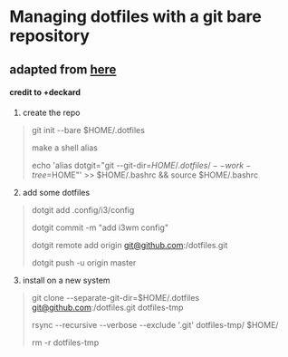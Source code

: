 # Managing dotfiles with a git bare repository
## adapted from [here](https://news.ycombinator.com/item?id=11070797)
#### credit to +deckard

1. create the repo
> git init --bare $HOME/.dotfiles
> 
> make a shell alias
> 
> echo 'alias dotgit="git --git-dir=$HOME/.dotfiles/ --work-tree=$HOME"' >> $HOME/.bashrc && source $HOME/.bashrc
> 

2. add some dotfiles
> dotgit add .config/i3/config
> 
> dotgit commit -m "add i3wm config"
> 
> dotgit remote add origin git@github.com:<your-username>/dotfiles.git
>
> dotgit push -u origin master

3. install on a new system
  
> git clone --separate-git-dir=$HOME/.dotfiles git@github.com:<your-username>/dotfiles.git dotfiles-tmp
>  
> rsync --recursive --verbose --exclude '.git' dotfiles-tmp/ $HOME/
>  
> rm -r dotfiles-tmp
  
